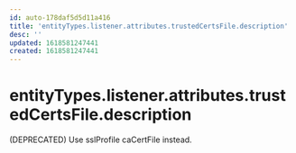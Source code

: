 ```yaml
---
id: auto-178daf5d5d11a416
title: 'entityTypes.listener.attributes.trustedCertsFile.description'
desc: ''
updated: 1618581247441
created: 1618581247441
---
```

# entityTypes.listener.attributes.trustedCertsFile.description

(DEPRECATED) Use sslProfile caCertFile instead.